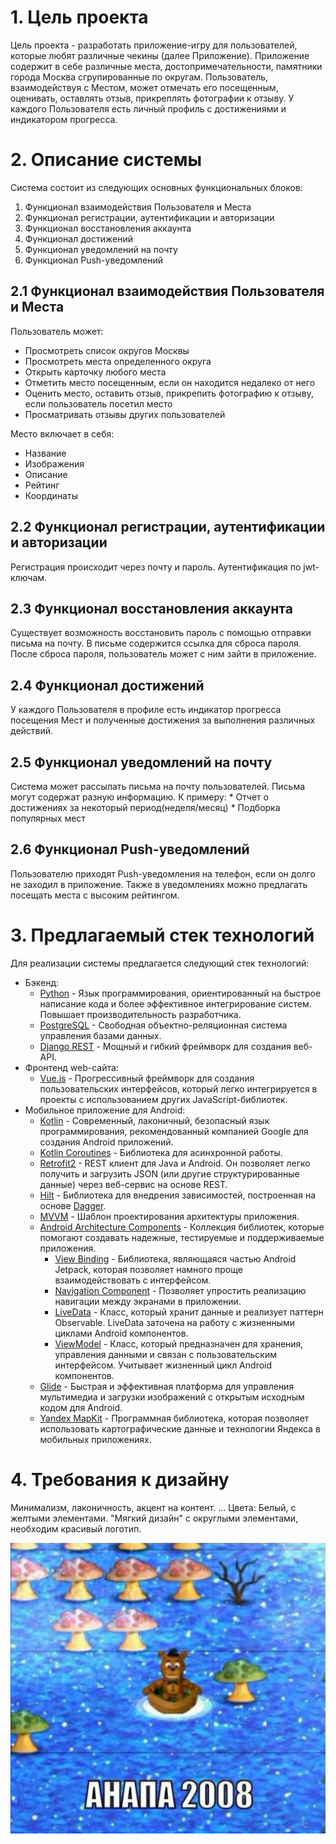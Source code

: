 # 1. Цель проекта
Цель проекта - разработать приложение-игру для пользователей, которые любят различные чекины (далее Приложение). Приложение содержит в себе различные места, достопримечательности, памятники города Москва сгрупированные по округам. Пользователь, взаимодействуя с Местом, может отмечать его посещенным, оценивать, оставлять отзыв, прикреплять фотографии к отзыву. У каждого Пользователя есть личный профиль с достижениями и индикатором прогресса.

# 2. Описание системы
Система состоит из следующих основных функциональных блоков:

1. Функционал взаимодействия Пользователя и Места
2. Функционал регистрации, аутентификации и авторизации
3. Функционал восстановления аккаунта
4. Функционал достижений
5. Функционал уведомлений на почту
6. Функционал Push-уведомлений


## 2.1 Функционал взаимодействия Пользователя и Места

Пользователь может:

- Просмотреть список округов Москвы
- Просмотреть места определенного округа
- Открыть карточку любого места
- Отметить место посещенным, если он находится недалеко от него
- Оценить место, оставить отзыв, прикрепить фотографию к отзыву, если пользователь посетил место
- Просматривать отзывы других пользователей

Место включает в себя:

- Название
- Изображения 
- Описание
- Рейтинг
- Координаты


## 2.2 Функционал регистрации, аутентификации и авторизации

Регистрация происходит через почту и пароль. Аутентификация по jwt-ключам.

## 2.3 Функционал восстановления аккаунта

Существует возможность восстановить пароль с помощью отправки письма на почту. В письме содержится ссылка для сброса пароля. После сброса пароля, пользователь может с ним зайти в приложение.

## 2.4 Функционал достижений

У каждого Пользователя в профиле есть индикатор прогресса посещения Мест и полученные достижения за выполнения различных действий.

## 2.5 Функционал уведомлений на почту

Система может рассылать письма на почту пользователей. Письма могут содержат разную информацию. К примеру:
    * Отчет о достижениях за некоторый период(неделя/месяц)
    * Подборка популярных мест

## 2.6 Функционал Push-уведомлений

Пользователю приходят Push-уведомления на телефон, если он долго не заходил в приложение. Также в уведомлениях можно предлагать посещать места с высоким рейтингом.
    
# 3. Предлагаемый стек технологий

Для реализации системы предлагается следующий стек технологий:

* Бэкенд:
    - [Python](https://www.python.org/) - Язык программирования, ориентированный на быстрое написание кода и более эффективное интегрирование систем. Повышает производительность разработчика.
    - [PostgreSQL](https://www.postgresql.org/) - Cвободная объектно-реляционная система управления базами данных.
    - [Django REST](https://www.django-rest-framework.org/) - Мощный и гибкий фреймворк для создания веб-API.
* Фронтенд web-сайта:
    - [Vue.js](https://ru.vuejs.org/index.html) - Прогрессивный фреймворк для создания пользовательских интерфейсов, который легко интегрируется в проекты с использованием других JavaScript-библиотек.
* Мобильное приложение для Android:
    * [Kotlin](https://kotlinlang.org/) - Современный, лаконичный, безопасный язык программирования, рекомендованный компанией Google для создания Android приложений.
    * [Kotlin Coroutines](https://kotlinlang.org/docs/coroutines-overview.html) - Библиотека для асинхронной работы.
    * [Retrofit2](https://square.github.io/retrofit/) - REST клиент для Java и Android. Он позволяет легко получить и загрузить JSON (или другие структурированные данные) через веб-сервис на основе REST.
    * [Hilt](https://dagger.dev/hilt/) - Библиотека для внедрения зависимостей, построенная на основе [Dagger](https://dagger.dev/dev-guide/).
    * [MVVM](https://itsobes.ru/AndroidSobes/chto-takoe-mvvm/) - Шаблон проектирования архитектуры приложения.
    * [Android Architecture Components](https://developer.android.com/topic/architecture) - Коллекция библиотек, которые помогают создавать надежные, тестируемые и поддерживаемые приложения.
        * [View Binding](https://developer.android.com/topic/libraries/view-binding) - Библиотека, являющаяся частью Android Jetpack, которая позволяет намного проще взаимодействовать с интерфейсом.
        * [Navigation Component](https://developer.android.com/guide/navigation) - Позволяет упростить реализацию навигации между экранами в приложении.
        * [LiveData](https://developer.android.com/topic/libraries/architecture/livedata) - Класс, который хранит данные и реализует паттерн Observable. LiveData заточена на работу с жизненными циклами Android компонентов.
        * [ViewModel](https://developer.android.com/topic/libraries/architecture/viewmodel) - Класс, который предназначен для хранения, управления данными и связан с пользовательским интерфейсом. Учитывает жизненный цикл Android компонентов.
    * [Glide](https://github.com/bumptech/glide) -  Быстрая и эффективная платформа для управления мультимедиа и загрузки изображений с открытым исходным кодом для Android.
    * [Yandex MapKit](https://yandex.ru/dev/maps/mapkit/?from=mapsapi) - Программная библиотека, которая позволяет использовать картографические данные и технологии Яндекса в мобильных приложениях.
        

# 4. Требования к дизайну

Минимализм, лаконичность, акцент на контент. ... Цвета: Белый, с желтыми элементами. "Мягкий дизайн" c округлыми элементами, необходим красивый логотип.




![Анапа2008](https://github.com/GlamorousCar/mosplace/blob/master/docs/anapa2008.jpg)

